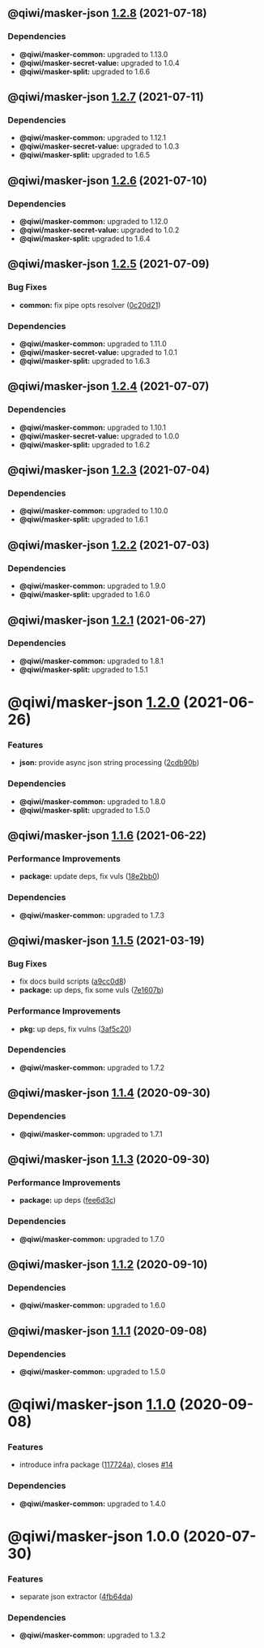 ## @qiwi/masker-json [1.2.8](https://github.com/qiwi/masker/compare/@qiwi/masker-json@1.2.7...@qiwi/masker-json@1.2.8) (2021-07-18)





### Dependencies

* **@qiwi/masker-common:** upgraded to 1.13.0
* **@qiwi/masker-secret-value:** upgraded to 1.0.4
* **@qiwi/masker-split:** upgraded to 1.6.6

## @qiwi/masker-json [1.2.7](https://github.com/qiwi/masker/compare/@qiwi/masker-json@1.2.6...@qiwi/masker-json@1.2.7) (2021-07-11)





### Dependencies

* **@qiwi/masker-common:** upgraded to 1.12.1
* **@qiwi/masker-secret-value:** upgraded to 1.0.3
* **@qiwi/masker-split:** upgraded to 1.6.5

## @qiwi/masker-json [1.2.6](https://github.com/qiwi/masker/compare/@qiwi/masker-json@1.2.5...@qiwi/masker-json@1.2.6) (2021-07-10)





### Dependencies

* **@qiwi/masker-common:** upgraded to 1.12.0
* **@qiwi/masker-secret-value:** upgraded to 1.0.2
* **@qiwi/masker-split:** upgraded to 1.6.4

## @qiwi/masker-json [1.2.5](https://github.com/qiwi/masker/compare/@qiwi/masker-json@1.2.4...@qiwi/masker-json@1.2.5) (2021-07-09)


### Bug Fixes

* **common:** fix pipe opts resolver ([0c20d21](https://github.com/qiwi/masker/commit/0c20d2138f2d8e8319ca492077c2e6795b7c768b))





### Dependencies

* **@qiwi/masker-common:** upgraded to 1.11.0
* **@qiwi/masker-secret-value:** upgraded to 1.0.1
* **@qiwi/masker-split:** upgraded to 1.6.3

## @qiwi/masker-json [1.2.4](https://github.com/qiwi/masker/compare/@qiwi/masker-json@1.2.3...@qiwi/masker-json@1.2.4) (2021-07-07)





### Dependencies

* **@qiwi/masker-common:** upgraded to 1.10.1
* **@qiwi/masker-secret-value:** upgraded to 1.0.0
* **@qiwi/masker-split:** upgraded to 1.6.2

## @qiwi/masker-json [1.2.3](https://github.com/qiwi/masker/compare/@qiwi/masker-json@1.2.2...@qiwi/masker-json@1.2.3) (2021-07-04)





### Dependencies

* **@qiwi/masker-common:** upgraded to 1.10.0
* **@qiwi/masker-split:** upgraded to 1.6.1

## @qiwi/masker-json [1.2.2](https://github.com/qiwi/masker/compare/@qiwi/masker-json@1.2.1...@qiwi/masker-json@1.2.2) (2021-07-03)





### Dependencies

* **@qiwi/masker-common:** upgraded to 1.9.0
* **@qiwi/masker-split:** upgraded to 1.6.0

## @qiwi/masker-json [1.2.1](https://github.com/qiwi/masker/compare/@qiwi/masker-json@1.2.0...@qiwi/masker-json@1.2.1) (2021-06-27)





### Dependencies

* **@qiwi/masker-common:** upgraded to 1.8.1
* **@qiwi/masker-split:** upgraded to 1.5.1

# @qiwi/masker-json [1.2.0](https://github.com/qiwi/masker/compare/@qiwi/masker-json@1.1.6...@qiwi/masker-json@1.2.0) (2021-06-26)


### Features

* **json:** provide async json string processing ([2cdb90b](https://github.com/qiwi/masker/commit/2cdb90bd1df72dc943e1a76a4d2561b732c104e3))





### Dependencies

* **@qiwi/masker-common:** upgraded to 1.8.0
* **@qiwi/masker-split:** upgraded to 1.5.0

## @qiwi/masker-json [1.1.6](https://github.com/qiwi/masker/compare/@qiwi/masker-json@1.1.5...@qiwi/masker-json@1.1.6) (2021-06-22)


### Performance Improvements

* **package:** update deps, fix vuls ([18e2bb0](https://github.com/qiwi/masker/commit/18e2bb098611e4477cb468551f5a56e94e4473b0))





### Dependencies

* **@qiwi/masker-common:** upgraded to 1.7.3

## @qiwi/masker-json [1.1.5](https://github.com/qiwi/masker/compare/@qiwi/masker-json@1.1.4...@qiwi/masker-json@1.1.5) (2021-03-19)


### Bug Fixes

* fix docs build scripts ([a9cc0d8](https://github.com/qiwi/masker/commit/a9cc0d8458d5ea22d2a9a63d90ad6662894021d1))
* **package:** up deps, fix some vuls ([7e1607b](https://github.com/qiwi/masker/commit/7e1607b0434084188fe095763244c6cfd4f8c3b3))


### Performance Improvements

* **pkg:** up deps, fix vulns ([3af5c20](https://github.com/qiwi/masker/commit/3af5c205e875a69e0b841e69606f07928b9a3af7))





### Dependencies

* **@qiwi/masker-common:** upgraded to 1.7.2

## @qiwi/masker-json [1.1.4](https://github.com/qiwi/masker/compare/@qiwi/masker-json@1.1.3...@qiwi/masker-json@1.1.4) (2020-09-30)





### Dependencies

* **@qiwi/masker-common:** upgraded to 1.7.1

## @qiwi/masker-json [1.1.3](https://github.com/qiwi/masker/compare/@qiwi/masker-json@1.1.2...@qiwi/masker-json@1.1.3) (2020-09-30)


### Performance Improvements

* **package:** up deps ([fee6d3c](https://github.com/qiwi/masker/commit/fee6d3c517f58e603dd38dec686fcc647fef3c6a))





### Dependencies

* **@qiwi/masker-common:** upgraded to 1.7.0

## @qiwi/masker-json [1.1.2](https://github.com/qiwi/masker/compare/@qiwi/masker-json@1.1.1...@qiwi/masker-json@1.1.2) (2020-09-10)





### Dependencies

* **@qiwi/masker-common:** upgraded to 1.6.0

## @qiwi/masker-json [1.1.1](https://github.com/qiwi/masker/compare/@qiwi/masker-json@1.1.0...@qiwi/masker-json@1.1.1) (2020-09-08)





### Dependencies

* **@qiwi/masker-common:** upgraded to 1.5.0

# @qiwi/masker-json [1.1.0](https://github.com/qiwi/masker/compare/@qiwi/masker-json@1.0.0...@qiwi/masker-json@1.1.0) (2020-09-08)


### Features

* introduce infra package ([117724a](https://github.com/qiwi/masker/commit/117724a6993f97f4e3eb804bc9f8c438eb66a5d7)), closes [#14](https://github.com/qiwi/masker/issues/14)





### Dependencies

* **@qiwi/masker-common:** upgraded to 1.4.0

# @qiwi/masker-json 1.0.0 (2020-07-30)


### Features

* separate json extractor ([4fb64da](https://github.com/qiwi/masker/commit/4fb64daf21d3acde75ad8ab06502be8fa2a4b579))





### Dependencies

* **@qiwi/masker-common:** upgraded to 1.3.2
